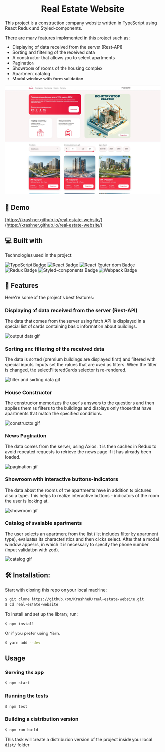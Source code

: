 <h1 align="center" id="title">Real Estate Website</h1>

<p id="description">This project is a construction company website written in TypeScript using React Redux and Styled-components. 
  
  There are many features implemented in this project such as:
  - Displaying of data received from the server (Rest-API)
  - Sorting and filtering of the received data 
  - A constructor that allows you to select apartments
  - Pagination
  - Showroom of rooms of the housing complex
  - Apartment catalog
  - Modal window with form validation

    
    
</p>

<img src="https://raw.githubusercontent.com/KrashheR/cdn.krashher/refs/heads/main/images/real-estate/screenshots/main-screen.webp" alt="realEstate preview">
<h2>🚀 Demo</h2>

[https://krashher.github.io/real-estate-website/](https://krashher.github.io/real-estate-website/) 

<h2>💻 Built with</h2>

Technologies used in the project:

<div>
  <img src="https://img.shields.io/badge/TypeScript-007ACC?style=for-the-badge&logo=typescript&logoColor=white" alt="TypeScript Badge">
  <img src="https://img.shields.io/badge/React-20232A?style=for-the-badge&logo=react&logoColor=61DAFB" alt="React Badge">
  <img src="https://img.shields.io/badge/React_Router-CA4245?style=for-the-badge&logo=react-router&logoColor=white" alt="React Router dom Badge">
  <img src="https://img.shields.io/badge/Redux-593D88?style=for-the-badge&logo=redux&logoColor=white" alt="Redux Badge">
  <img src="https://img.shields.io/badge/styled--components-DB7093?style=for-the-badge&logo=styled-components&logoColor=white" alt="Styled-components Badge">
  <img src="https://img.shields.io/badge/webpack-%238DD6F9.svg?style=for-the-badge&logo=webpack&logoColor=black" alt="Webpack Badge">
</div>


<h2>🧐 Features</h2>

Here're some of the project's best features:

<h3>Displaying of data received from the server (Rest-API)</h3>
<p>The data that comes from the server using fetch API is displayed in a special list of cards containing basic information about buildings.</p>
<img src="https://www.krashher.ru/images/github/real-estate/output.gif" alt="output data gif">

<h3>Sorting and filtering of the received data </h3>
<p>The data is sorted (premium buildings are displayed first) and filtered with special inputs. Inputs set the values that are used as filters. When the filter is changed, the selectFilteredCards selector is re-rendered.</p>
<img src="https://www.krashher.ru/images/github/real-estate/filter.gif" alt="filter and sorting data gif">
<h3>House Constructor</h3>
<p>The constructor memorizes the user's answers to the questions and then applies them as filters to the buildings and displays only those that have apartments that match the specified conditions.</p>
<img src="https://www.krashher.ru/images/github/real-estate/constructor.gif" alt="constructor gif">
<h3>News Pagination</h3>
<p>The data comes from the server, using Axios. It is then cached in Redux to avoid repeated requests to retrieve the news page if it has already been loaded.</p>
<img src="https://www.krashher.ru/images/github/real-estate/pagination.gif" alt="pagination gif">
<h3>Showroom with interactive buttons-indicators</h3>
<p>The data about the rooms of the apartments have in addition to pictures also a type. This helps to realize interactive buttons - indicators of the room the user is looking at.</p>
<img src="https://www.krashher.ru/images/github/real-estate/showroom.gif" alt="showroom gif">
<h3>Catalog of avaiable apartments</h3>
<p>The user selects an apartment from the list (list includes filter by apartment type), evaluates its characteristics and then clicks select. After that a modal window appears, in which it is necessary to specify the phone number (input validation with zod).</p>
<img src="https://www.krashher.ru/images/github/real-estate/catalog.gif" alt="catalog gif">






<h2>🛠️ Installation:</h2>
Start with cloning this repo on your local machine:

```sh
$ git clone https://github.com/KrashheR/real-estate-website.git
$ cd real-estate-website
```

To install and set up the library, run:

```sh
$ npm install
```

Or if you prefer using Yarn:

```sh
$ yarn add --dev
```

## Usage

### Serving the app

```sh
$ npm start
```

### Running the tests

```sh
$ npm test
```

### Building a distribution version

```sh
$ npm run build
```

This task will create a distribution version of the project
inside your local `dist/` folder
